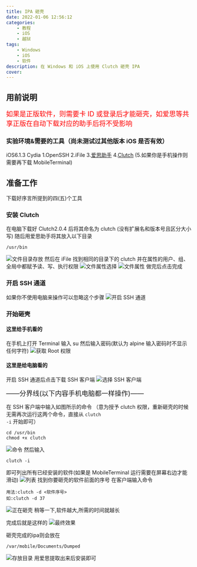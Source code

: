 ```yaml
---
title: IPA 砸壳
date: 2022-01-06 12:56:12
categories: 
    - 教程
    - iOS
    - 越狱
tags:
	- Windows
	- iOS
	- 软件
description: 在 Windows 和 iOS 上使用 Clutch 砸壳 IPA
cover: 
---
```


## 用前说明
<font size=4 color=red>如果是正版软件，则需要卡 ID 或登录后才能砸壳，如爱思等共享正版在自动下载对应的助手后将不受影响</font>
### 实验环境&需要的工具（尚未测试过其他版本 iOS 是否有效）
iOS6.1.3
Cydia
1.OpenSSH
2.iFile
3.[爱思助手](https://www.i4.cn)
4.[Clutch](https://github.com/KJCracks/Clutch/releases/tag/2.0.4)
(5.如果你是手机操作则需要再下载 MobileTerminal)

## 准备工作
下载好序言所提到的四(五)个工具

### 安装 Clutch
在电脑下载好 Clutch2.0.4 后将其命名为 clutch (没有扩展名和版本号且区分大小写)
随后用爱思助手将其放入以下目录
````
/usr/bin
````
![文件目录存放](https://gcore.jsdelivr.net/gh/Goo-aw233/WebSiteResources@main/Pics/ipaunpack/ipaunpack1.png)
然后在 iFile 找到相同的目录下的 clutch
并在属性的用户、组、全局中都赋予读、写、执行权限
![文件属性选择](https://gcore.jsdelivr.net/gh/Goo-aw233/WebSiteResources@main/Pics/ipaunpack/ipaunpack2.png)
![文件属性](https://gcore.jsdelivr.net/gh/Goo-aw233/WebSiteResources@main/Pics/ipaunpack/ipaunpack3.png)
做完后点击完成

### 开启 SSH 通道
如果你不使用电脑来操作可以忽略这个步骤
![开启 SSH 通道](https://gcore.jsdelivr.net/gh/Goo-aw233/WebSiteResources@main/Pics/ipaunpack/ipaunpack4.png)

### 开始砸壳

#### 这里给手机看的
在手机上打开 Terminal
输入 su
然后输入密码(默认为 alpine 输入密码时不显示任何字符)
![获取 Root 权限](https://gcore.jsdelivr.net/gh/Goo-aw233/WebSiteResources@main/Pics/ipaunpack/ipaunpack5.png)
#### 这里是给电脑看的
开启 SSH 通道后点击下载 SSH 客户端
![选择 SSH 客户端](https://gcore.jsdelivr.net/gh/Goo-aw233/WebSiteResources@main/Pics/ipaunpack/ipaunpack6.png)

<font size=4>——分界线(以下内容手机电脑都一样操作)——</font>

在 SSH 客户端中输入如图所示的命令
（意为授予 clutch 权限，重新砸壳的时候无需再次运行这两个命令，直接从 <code>clutch -i</code> 开始即可）
````
cd /usr/bin
chmod +x clutch
````
![命令](https://gcore.jsdelivr.net/gh/Goo-aw233/WebSiteResources@main/Pics/ipaunpack/ipaunpack7.png)
然后输入
````
clutch -i
````
即可列出所有已经安装的软件(如果是 MobileTerminal 运行需要在屏幕右边才能滑动)
![列表](https://gcore.jsdelivr.net/gh/Goo-aw233/WebSiteResources@main/Pics/ipaunpack/ipaunpack8.png)
找到你要砸壳的软件前面的序号
在客户端输入命令
````
用法:clutch -d <软件序号>
如:clutch -d 37
````
![正在砸壳](https://gcore.jsdelivr.net/gh/Goo-aw233/WebSiteResources@main/Pics/ipaunpack/ipaunpack9.png)
稍等一下,软件越大,所需的时间就越长

完成后就是这样的
![最终效果](https://gcore.jsdelivr.net/gh/Goo-aw233/WebSiteResources@main/Pics/ipaunpack/ipaunpack10.png)

砸壳完成的ipa则会放在
````
/var/mobile/Documents/Dumped
````
![存放目录](https://gcore.jsdelivr.net/gh/Goo-aw233/WebSiteResources@main/Pics/ipaunpack/ipaunpack11.png)
用爱思提取出来后安装即可